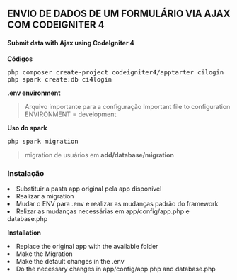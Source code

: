 <h2>ENVIO DE DADOS DE UM FORMULÁRIO VIA AJAX COM CODEIGNITER 4</h2>
<h4>Submit data with Ajax using CodeIgniter 4</h4>

**Códigos**
<pre style="background-color:'#E7E9EB'; color:'#000000'">
php composer create-project codeigniter4/apptarter cilogin
php spark create:db ci4login
</pre>

**.env  environment**
>Arquivo importante para a configuração
>Important file to configuration
>ENVIRONMENT = development

**Uso do spark**
<pre style="background-color:'#E7E9EB'; color:'#000000'">
php spark migration
</pre>
>migration de usuários em **add/database/migration**

<h3>Instalação</h3>
<li>Substituir a pasta app original pela app disponível  </li>
<li>Realizar a migration </li>
<li>Mudar o ENV para .env e realizar as mudanças padrão do framework </li>
<li>Relizar as mudanças necessárias em app/config/app.php e database.php

  **Installation**
<li>Replace the original app with the available folder</li>
<li>Make the Migration</li>
<li>Make the default changes in the .env</li>
<li>Do the necessary changes in app/config/app.php and database.php

